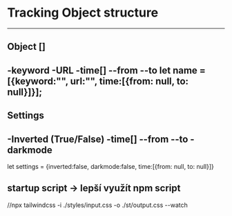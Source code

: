 # Tracking Object structure
---
Object []
---------------------
-keyword
-URL
-time[]
--from
--to
let name = [{keyword:"", url:"", time:[{from: null, to: null}]}];
--------------------

Settings
---------------------------
-Inverted (True/False)
-time[]
--from
--to
-darkmode
-

let settings = {inverted:false, darkmode:false, time:[{from: null, to: null}]}


  <script>let activejobs= jobs.filter(job=>job.isActive)
            activejobs= jobs.filter(function(job) {return job.isActive})
            </script>
## startup script -> lepší využít npm script
//npx tailwindcss -i ./styles/input.css -o ./st/output.css --watch





<script>

  let str = list.innertext;
  let arr = str.split(/\r?\n/).filter(element => element);


  let render;
  arr.foreach()
</script>